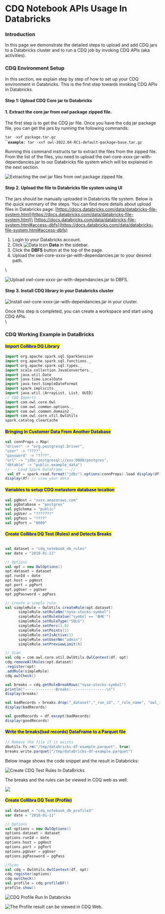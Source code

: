 # CDQ Notebook APIs Usage In Databricks

### Introduction

In this page we demonstrate the detailed steps to upload and add CDQ jars to a Databricks cluster and to run a CDQ job by invoking CDQ APIs (aka activities).

### CDQ  Environment Setup&#x20;

In this section, we explain step by step of how to set up your CDQ environment in Databricks. This is the first step towards invoking CDQ APIs in Databricks.

#### Step 1: Upload CDQ Core jar to Databricks

#### 1. Extract the core jar from owl package zipped file.

The first step is to get the CDQ jar file. Once you have the cdq jar package file, you can get the jars by running the following commands:&#x20;

`tar -xvf package.tar.gz`\
``**`example`**`: tar -xvf owl-2022.04-RC1-default-package-base.tar.gz`

Running this command instructs tar to extract the files from the zipped file. From the list of the files, you need to upload the owl-core-xxxx-jar-with-dependancies.jar to our Databricks file system which will be explained in the next section.

![Extracting the owl jar files from owl package zipped file.](<../../.gitbook/assets/Screen Shot 2022-04-19 at 11.33.36 AM.png>)

#### Step 2. Upload the file to Databricks file system using UI 

The jars should be manually uploaded in Databricks file system. Below is the quick summary of the steps. You can find more details about upload files in Databricks page:  [https://docs.databricks.com/data/databricks-file-system.html](https://docs.databricks.com/data/databricks-file-system.html)\
[https://docs.databricks.com/data/databricks-file-system.html#access-dbfs](https://docs.databricks.com/data/databricks-file-system.html#access-dbfs)

1. Login to your Databricks account.
2. Click ![Data Icon](https://docs.databricks.com/\_images/data-icon.png) **Data** in the sidebar.
3. Click the **DBFS** button at the top of the page.
4. Upload the owl-core-xxxx-jar-with-dependancies.jar to your desired path.

\


![Upload owl-core-xxxx-jar-with-dependancies.jar to DBFS.](<../../.gitbook/assets/Screen Shot 2022-04-19 at 11.40.34 AM.png>)

#### Step 3. Install CDQ library in your Databricks cluster



![Install owl-core-xxxx-jar-with-dependancies.jar in your cluster.](<../../.gitbook/assets/Screen Shot 2022-04-19 at 11.47.46 AM.png>)

Once this step is completed, you can create a workspace and start using CDQ APIs.\
\


### CDQ Working Example in DataBricks

#### <mark style="color:blue;">Import Collibra DQ Library</mark>

```scala
import org.apache.spark.sql.SparkSession 
import org.apache.spark.sql.functions._ 
import org.apache.spark.sql.types._ 
import scala.collection.JavaConverters._ 
import java.util.Date
import java.time.LocalDate
import java.text.SimpleDateFormat
import spark.implicits._ 
import java.util.{ArrayList, List, UUID}
// CDQ Imports 
import com.owl.core.Owl 
import com.owl.common.options._
import com.owl.common.domain2._
import com.owl.core.util.OwlUtils
spark.catalog.clearCache
```

#### <mark style="color:blue;">Bringing In Customer Data From Another Database</mark>

```scala
val connProps = Map(
"driver" -> "org.postgresql.Driver", 
"user" -> "????", 
"password" -> "????",
"url" -> "jdbc:postgresql://xxx:0000/postgres",
"dbtable" -> "public.example_data") 
//--- Load Spark DataFrame ---//
 val df = spark.read.format("jdbc").options(connProps).load display(df)
display(df) // view your data
```

#### <mark style="color:blue;">Variables to setup CDQ metastore database location</mark>

```scala
val pgHost = "xxxx.amazonaws.com" 
val pgDatabase = "postgres" 
val pgSchema = "public"
val pgUser = "???????" 
val pgPass = "????"
val pgPort = "0000"
```

#### <mark style="color:blue;">Create Collibra DQ Test (Rules) and Detects Breaks</mark>

```scala

val dataset = "cdq_notebook_db_rules"
var date = "2018-01-11"

// Options
val opt = new OwlOptions()
opt.dataset = dataset
opt.runId = date
opt.host = pgHost
opt.port = pgPort
opt.pgUser = pgUser
opt.pgPassword = pgPass

// Create a simple rule
val simpleRule = OwlUtils.createRule(opt.dataset)
      simpleRule.setRuleNm("nyse-stocks-symbol")
      simpleRule.setRuleValue("symbol == 'BHK'")
      simpleRule.setRuleType("SQLG")
      simpleRule.setPerc(1.0)
      simpleRule.setPoints(1)
      simpleRule.setIsActive(1)
      simpleRule.setUserNm("admin")
      simpleRule.setPreviewLimit(8)

// Scan 
val cdq = com.owl.core.util.OwlUtils.OwlContext(df, opt)
cdq.removeAllRules(opt.dataset)
.register(opt)
.addRule(simpleRule)
cdq.owlCheck()

val breaks = cdq.getRuleBreakRows("nyse-stocks-symbol")
println("--------------Breaks:----------------\n")
display(breaks)

val badRecords = breaks.drop("_dataset","_run_id", "_rule_name", "owl_id")
display(badRecords)

val goodRecords = df.except(badRecords)
display(goodRecords)
```

<mark style="color:green;"></mark>

#### <mark style="color:blue;">Write the breaks(bad records) DataFrame to a Parquet file</mark>

```scala
// Remove the file if it exists
dbutils.fs.rm("/tmp/databricks-df-example.parquet", true) 
breaks.write.parquet("/tmp/databricks-df-example.parquet")
```



Below image shows the code snippet and the result in Databricks:&#x20;

![Create CDQ Test Rules In DataBricks](<../../.gitbook/assets/Screen Shot 2022-04-20 at 2.18.09 PM (1).png>)

The breaks and the rules can be viewed in CDQ web as well.

![](<../../.gitbook/assets/Screen Shot 2022-04-20 at 2.12.24 PM.png>)



#### <mark style="color:blue;">Create Collibra DQ Test (Profile)</mark>

```scala
val dataset = "cdq_notebook_db_profile3"
var date = "2018-01-11"

// Options
val options = new OwlOptions()
options.dataset = dataset
options.runId = date
options.host = pgHost
options.port = pgPort
options.pgUser = pgUser
options.pgPassword = pgPass

//Scan
val cdq = OwlUtils.OwlContext(df, opt)
cdq.register(options)
cdq.owlCheck()
val profile = cdq.profileDF()
profile.show()

```



![CDQ Profile Run In Databricks](<../../.gitbook/assets/Screen Shot 2022-04-21 at 10.30.21 AM (1).png>)

![The Profile result can be viewed in CDQ Web.](<../../.gitbook/assets/Screen Shot 2022-04-21 at 10.27.59 AM.png>)
